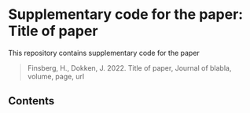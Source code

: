 # Supplementary code for the paper: Title of paper

This repository contains supplementary code for the paper
> Finsberg, H., Dokken, J. 2022.
> Title of paper, Journal of blabla, volume, page, url


## Contents
```{tableofcontents}
```
